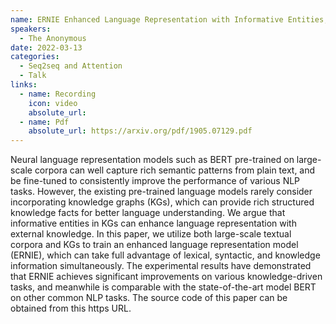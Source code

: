 ```yaml
---
name: ERNIE Enhanced Language Representation with Informative Entities, Zhang 2019
speakers:
  - The Anonymous 
date: 2022-03-13
categories:
  - Seq2seq and Attention
  - Talk
links:
  - name: Recording
    icon: video
    absolute_url: 
  - name: Pdf
    absolute_url: https://arxiv.org/pdf/1905.07129.pdf
---
```

Neural language representation models such as BERT pre-trained on large-scale corpora can well capture rich semantic patterns from plain text, and be fine-tuned to consistently improve the performance of various NLP tasks. However, the existing pre-trained language models rarely consider incorporating knowledge graphs (KGs), which can provide rich structured knowledge facts for better language understanding. We argue that informative entities in KGs can enhance language representation with external knowledge. In this paper, we utilize both large-scale textual corpora and KGs to train an enhanced language representation model (ERNIE), which can take full advantage of lexical, syntactic, and knowledge information simultaneously. The experimental results have demonstrated that ERNIE achieves significant improvements on various knowledge-driven tasks, and meanwhile is comparable with the state-of-the-art model BERT on other common NLP tasks. The source code of this paper can be obtained from this https URL.
